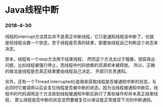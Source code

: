 # Java线程中断

### 2018-4-30

线程的interrupt方法其实并不是真正中断线程，它只是通知线程该中断了，也就是给线程设置一个状态，至于线程是否真的结束，那要由线程自己判断这个状态来决定。 

原本，线程有一个stop方法用于结束线程， 然而这个方法太过于粗暴，很容易出问题，比如线程被强行停止，而线程中代码依赖的资源却未被释放。 所以，正确的做法是线程是否真正结束要由线程自己决定， 外部只负责通知。 

另外，还有一个Thread.interrupted()是用来获取线程是否被通知中断的状态，与此同时它被调用以后会复位线程是否被中断的状态，因为当线程被通知中断后，线程中的代码调用这个方法收到线程被通知中断后执行了某些操作却并未真正结束线程， 那么线程是否中断的状态显然要被复位以保证能正常接受下次的中断通知。 